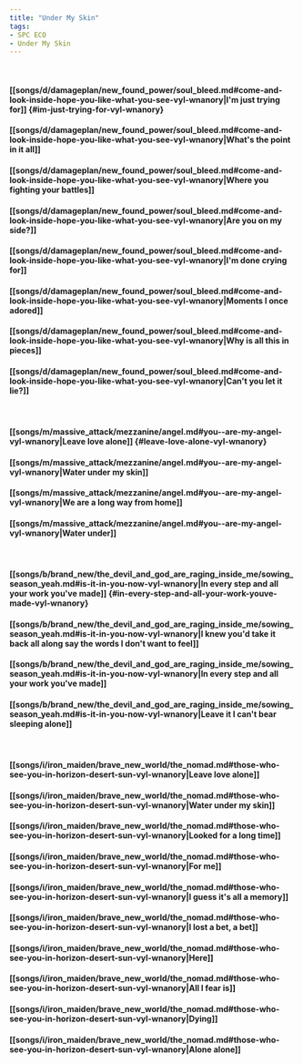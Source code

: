 ```yaml
---
title: "Under My Skin"
tags:
- SPC ECO
- Under My Skin
---
```

&nbsp;
#### [[songs/d/damageplan/new_found_power/soul_bleed.md#come-and-look-inside-hope-you-like-what-you-see-vyl-wnanory|I'm just trying for]] {#im-just-trying-for-vyl-wnanory}
#### [[songs/d/damageplan/new_found_power/soul_bleed.md#come-and-look-inside-hope-you-like-what-you-see-vyl-wnanory|What's the point in it all]]
#### [[songs/d/damageplan/new_found_power/soul_bleed.md#come-and-look-inside-hope-you-like-what-you-see-vyl-wnanory|Where you fighting your battles]]
#### [[songs/d/damageplan/new_found_power/soul_bleed.md#come-and-look-inside-hope-you-like-what-you-see-vyl-wnanory|Are you on my side?]]
#### [[songs/d/damageplan/new_found_power/soul_bleed.md#come-and-look-inside-hope-you-like-what-you-see-vyl-wnanory|I'm done crying for]]
#### [[songs/d/damageplan/new_found_power/soul_bleed.md#come-and-look-inside-hope-you-like-what-you-see-vyl-wnanory|Moments I once adored]]
#### [[songs/d/damageplan/new_found_power/soul_bleed.md#come-and-look-inside-hope-you-like-what-you-see-vyl-wnanory|Why is all this in pieces]]
#### [[songs/d/damageplan/new_found_power/soul_bleed.md#come-and-look-inside-hope-you-like-what-you-see-vyl-wnanory|Can't you let it lie?]]
&nbsp;
#### [[songs/m/massive_attack/mezzanine/angel.md#you--are-my-angel-vyl-wnanory|Leave love alone]] {#leave-love-alone-vyl-wnanory}
#### [[songs/m/massive_attack/mezzanine/angel.md#you--are-my-angel-vyl-wnanory|Water under my skin]]
#### [[songs/m/massive_attack/mezzanine/angel.md#you--are-my-angel-vyl-wnanory|We are a long way from home]]
#### [[songs/m/massive_attack/mezzanine/angel.md#you--are-my-angel-vyl-wnanory|Water under]]
&nbsp;
#### [[songs/b/brand_new/the_devil_and_god_are_raging_inside_me/sowing_season_yeah.md#is-it-in-you-now-vyl-wnanory|In every step and all your work you've made]] {#in-every-step-and-all-your-work-youve-made-vyl-wnanory}
#### [[songs/b/brand_new/the_devil_and_god_are_raging_inside_me/sowing_season_yeah.md#is-it-in-you-now-vyl-wnanory|I knew you'd take it back all along say the words I don't want to feel]]
#### [[songs/b/brand_new/the_devil_and_god_are_raging_inside_me/sowing_season_yeah.md#is-it-in-you-now-vyl-wnanory|In every step and all your work you've made]]
#### [[songs/b/brand_new/the_devil_and_god_are_raging_inside_me/sowing_season_yeah.md#is-it-in-you-now-vyl-wnanory|Leave it I can't bear sleeping alone]]
&nbsp;
#### [[songs/i/iron_maiden/brave_new_world/the_nomad.md#those-who-see-you-in-horizon-desert-sun-vyl-wnanory|Leave love alone]]
#### [[songs/i/iron_maiden/brave_new_world/the_nomad.md#those-who-see-you-in-horizon-desert-sun-vyl-wnanory|Water under my skin]]
#### [[songs/i/iron_maiden/brave_new_world/the_nomad.md#those-who-see-you-in-horizon-desert-sun-vyl-wnanory|Looked for a long time]]
#### [[songs/i/iron_maiden/brave_new_world/the_nomad.md#those-who-see-you-in-horizon-desert-sun-vyl-wnanory|For me]]
#### [[songs/i/iron_maiden/brave_new_world/the_nomad.md#those-who-see-you-in-horizon-desert-sun-vyl-wnanory|I guess it's all a memory]]
#### [[songs/i/iron_maiden/brave_new_world/the_nomad.md#those-who-see-you-in-horizon-desert-sun-vyl-wnanory|I lost a bet, a bet]]
#### [[songs/i/iron_maiden/brave_new_world/the_nomad.md#those-who-see-you-in-horizon-desert-sun-vyl-wnanory|Here]]
#### [[songs/i/iron_maiden/brave_new_world/the_nomad.md#those-who-see-you-in-horizon-desert-sun-vyl-wnanory|All I fear is]]
#### [[songs/i/iron_maiden/brave_new_world/the_nomad.md#those-who-see-you-in-horizon-desert-sun-vyl-wnanory|Dying]]
#### [[songs/i/iron_maiden/brave_new_world/the_nomad.md#those-who-see-you-in-horizon-desert-sun-vyl-wnanory|Alone alone]]
